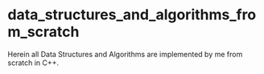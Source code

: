 # data_structures_and_algorithms_from_scratch
Herein all Data Structures and  Algorithms are implemented by me from scratch in C++.
